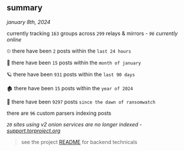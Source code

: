 
## summary
_january 8th, 2024_

currently tracking `163` groups across `299` relays & mirrors - _`96` currently online_

⏲ there have been `2` posts within the `last 24 hours`

🦈 there have been `15` posts within the `month of january`

🪐 there have been `931` posts within the `last 90 days`

🏚 there have been `15` posts within the `year of 2024`

🦕 there have been `9297` posts `since the dawn of ransomwatch`

there are `96` custom parsers indexing posts

_`20` sites using v2 onion services are no longer indexed - [support.torproject.org](https://support.torproject.org/onionservices/v2-deprecation/)_

> see the project [README](https://github.com/joshhighet/ransomwatch#ransomwatch--) for backend technicals
